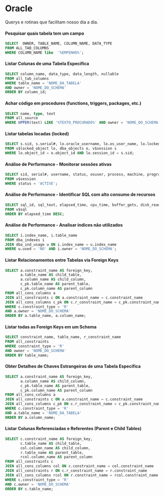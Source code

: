 # Oracle
Querys e rotinas que facilitam nosso dia a dia.
#### Pesquisar quais tabela tem um campo
```sql
SELECT  OWNER, TABLE_NAME, COLUMN_NAME, DATA_TYPE 
FROM ALL_TAB_COLUMNS
WHERE COLUMN_NAME like  '%EMPENHO%';
```

#### Listar Colunas de uma Tabela Específica
```sql
SELECT column_name, data_type, data_length, nullable
FROM all_tab_columns
WHERE table_name = 'NOME_DA_TABELA'
AND owner = 'NOME_DO_SCHEMA'
ORDER BY column_id;

```


####  Achar código em procedures (functions, triggers, packages, etc.)
```sql
SELECT name, type, text
FROM all_source
WHERE UPPER(text) LIKE '%TEXTO_PROCURADO%' AND owner = 'NOME_DO_SCHEMA';
```

####  Listar tabelas locadas (locked)
```sql
SELECT s.sid, s.serial#, lo.oracle_username, lo.os_user_name, lo.locked_mode, o.object_name
FROM v$locked_object lo, dba_objects o, v$session s
WHERE lo.object_id = o.object_id AND lo.session_id = s.sid;

```

####  Análise de Performance - Monitorar sessões ativas
```sql
SELECT sid, serial#, username, status, osuser, process, machine, program
FROM v$session
WHERE status = 'ACTIVE';

```

####  Análise de Performance - Identificar SQL com alto consumo de recursos
```sql
SELECT sql_id, sql_text, elapsed_time, cpu_time, buffer_gets, disk_reads, executions
FROM v$sql
ORDER BY elapsed_time DESC;

```

####  Análise de Performance - Analisar índices não utilizados
```sql
SELECT i.index_name, i.table_name
FROM dba_indexes i
JOIN dba_ind_usage u ON i.index_name = u.index_name
WHERE u.used = 'NO' AND i.owner = 'NOME_DO_SCHEMA';

```

####  Listar Relacionamentos entre Tabelas via Foreign Keys
```sql
SELECT a.constraint_name AS foreign_key,
       a.table_name AS child_table,
       a.column_name AS child_column,
       c_pk.table_name AS parent_table,
       c_pk.column_name AS parent_column
FROM all_cons_columns a
JOIN all_constraints c ON a.constraint_name = c.constraint_name
JOIN all_cons_columns c_pk ON c.r_constraint_name = c_pk.constraint_name
WHERE c.constraint_type = 'R'
AND a.owner = 'NOME_DO_SCHEMA'
ORDER BY a.table_name, a.column_name;


```

####  Listar todas as Foreign Keys em um Schema
```sql
SELECT constraint_name, table_name, r_constraint_name
FROM all_constraints
WHERE constraint_type = 'R'
AND owner = 'NOME_DO_SCHEMA'
ORDER BY table_name;

```

####  Obter Detalhes de Chaves Estrangeiras de uma Tabela Específica
```sql
SELECT a.constraint_name AS foreign_key,
       a.column_name AS child_column,
       c_pk.table_name AS parent_table,
       c_pk.column_name AS parent_column
FROM all_cons_columns a
JOIN all_constraints c ON a.constraint_name = c.constraint_name
JOIN all_cons_columns c_pk ON c.r_constraint_name = c_pk.constraint_name
WHERE c.constraint_type = 'R'
AND a.table_name = 'NOME_DA_TABELA'
ORDER BY a.column_name;


```

####  Listar Colunas Referenciadas e Referentes (Parent e Child Tables)
```sql
SELECT c.constraint_name AS foreign_key,
       c.table_name AS child_table,
       col.column_name AS child_column,
       r.table_name AS parent_table,
       rcol.column_name AS parent_column
FROM all_constraints c
JOIN all_cons_columns col ON c.constraint_name = col.constraint_name
JOIN all_constraints r ON c.r_constraint_name = r.constraint_name
JOIN all_cons_columns rcol ON r.constraint_name = rcol.constraint_name
WHERE c.constraint_type = 'R'
AND c.owner = 'NOME_DO_SCHEMA'
ORDER BY c.table_name;
```
